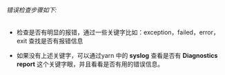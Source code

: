 ###### 错误检查步骤如下:

- 检查是否有明显的报错，通过一些关键字比如：exception，failed，error，exit 查找是否有报错信息

- 如果没有上述关键字，可以通过yarn 中的 **syslog** 查看是否有 **Diagnostics report** 这个关键字眼，并且看看是否有用的错误信息。

